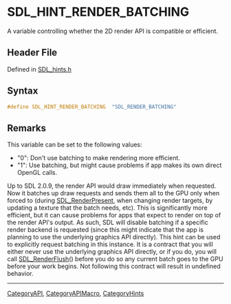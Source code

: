# SDL_HINT_RENDER_BATCHING

A variable controlling whether the 2D render API is compatible or efficient.

## Header File

Defined in [SDL_hints.h](https://github.com/libsdl-org/SDL/blob/SDL2/include/SDL_hints.h)

## Syntax

```c
#define SDL_HINT_RENDER_BATCHING  "SDL_RENDER_BATCHING"
```

## Remarks

This variable can be set to the following values:

- "0": Don't use batching to make rendering more efficient.
- "1": Use batching, but might cause problems if app makes its own direct
  OpenGL calls.

Up to SDL 2.0.9, the render API would draw immediately when requested. Now
it batches up draw requests and sends them all to the GPU only when forced
to (during [SDL_RenderPresent](SDL_RenderPresent), when changing render
targets, by updating a texture that the batch needs, etc). This is
significantly more efficient, but it can cause problems for apps that
expect to render on top of the render API's output. As such, SDL will
disable batching if a specific render backend is requested (since this
might indicate that the app is planning to use the underlying graphics API
directly). This hint can be used to explicitly request batching in this
instance. It is a contract that you will either never use the underlying
graphics API directly, or if you do, you will call
[SDL_RenderFlush](SDL_RenderFlush)() before you do so any current batch
goes to the GPU before your work begins. Not following this contract will
result in undefined behavior.

----
[CategoryAPI](CategoryAPI), [CategoryAPIMacro](CategoryAPIMacro), [CategoryHints](CategoryHints)

